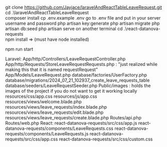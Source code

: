 git clone https://github.com/Jayjace/laravelAndReactTableLeaveRequest.git
cd .\laravelAndReactTableLeaveRequest\
composer install 
cp .env.example .env 
go to .env file and put in your server username and password
php artisan key:generate 
php artisan migrate
php artisan db:seed
php artisan serve
on another terminal
cd .\react-datanova-requests\
npm install => (must have node installed)

npm run start


Laravel: 
App/http/Controllers/LeaveRequestController.php 
App/http/Requests/StoreLeaveRequestRequests.php : "just realized while making this that it is named requestRequest"
App/Models/LeaveRequest.php
database/factories/UserFactory.php
database/migrations/2024_07_21_102937_create_leave_requests_table
database/seeders/LeaveRequestSeeder.php
Public/images : holds the images of the project if you do not want to get it working locally
resources/css/app.css
resources/js/app.css
resources/views/welcome.blade.php
resources/views/leave_requests/index.blade.php
resources/views/leave_requests/edit.blade.php
resources/views/leave_requests/create.blade.php
Routes/api.php 
Routes/web.php
React:
react-datanova-requests/src/css/app.js
react-datanova-requests/components/LeaveRequests.css
react-datanova-requests/components/LeaveRequests.js
react-datanova-requests/src/css/app.css
react-datanova-requests/src/css/custom.css
